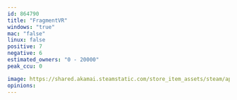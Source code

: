 ```yaml
---
id: 864790
title: "FragmentVR"
windows: "true"
mac: "false"
linux: false
positive: 7
negative: 6
estimated_owners: "0 - 20000"
peak_ccu: 0

image: https://shared.akamai.steamstatic.com/store_item_assets/steam/apps/864790/header.jpg?t=1563199744
opinions:
---
```

